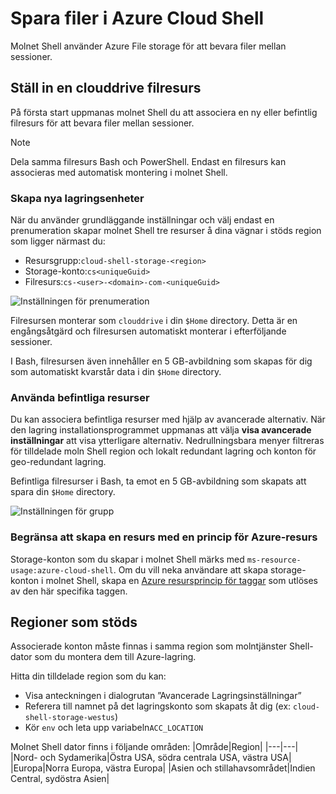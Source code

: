 # <a name="persist-files-in-azure-cloud-shell"></a>Spara filer i Azure Cloud Shell
Molnet Shell använder Azure File storage för att bevara filer mellan sessioner.

## <a name="set-up-a-clouddrive-file-share"></a>Ställ in en clouddrive filresurs
På första start uppmanas molnet Shell du att associera en ny eller befintlig filresurs för att bevara filer mellan sessioner.

> [!NOTE]
> Dela samma filresurs Bash och PowerShell. Endast en filresurs kan associeras med automatisk montering i molnet Shell.

### <a name="create-new-storage"></a>Skapa nya lagringsenheter

När du använder grundläggande inställningar och välj endast en prenumeration skapar molnet Shell tre resurser å dina vägnar i stöds region som ligger närmast du:
* Resursgrupp:`cloud-shell-storage-<region>`
* Storage-konto:`cs<uniqueGuid>`
* Filresurs:`cs-<user>-<domain>-com-<uniqueGuid>`

![Inställningen för prenumeration](../articles/cloud-shell/media/persisting-shell-storage/basic-storage.png)

Filresursen monterar som `clouddrive` i din `$Home` directory. Detta är en engångsåtgärd och filresursen automatiskt monterar i efterföljande sessioner. 

I Bash, filresursen även innehåller en 5 GB-avbildning som skapas för dig som automatiskt kvarstår data i din `$Home` directory. 

### <a name="use-existing-resources"></a>Använda befintliga resurser

Du kan associera befintliga resurser med hjälp av avancerade alternativ. När den lagring installationsprogrammet uppmanas att välja **visa avancerade inställningar** att visa ytterligare alternativ. Nedrullningsbara menyer filtreras för tilldelade moln Shell region och lokalt redundant lagring och konton för geo-redundant lagring.

Befintliga filresurser i Bash, ta emot en 5 GB-avbildning som skapats att spara din `$Home` directory.

![Inställningen för grupp](../articles/cloud-shell/media/persisting-shell-storage/advanced-storage.png)

### <a name="restrict-resource-creation-with-an-azure-resource-policy"></a>Begränsa att skapa en resurs med en princip för Azure-resurs
Storage-konton som du skapar i molnet Shell märks med `ms-resource-usage:azure-cloud-shell`. Om du vill neka användare att skapa storage-konton i molnet Shell, skapa en [Azure resursprincip för taggar](../articles/azure-policy/json-samples.md) som utlöses av den här specifika taggen.

## <a name="supported-storage-regions"></a>Regioner som stöds
Associerade konton måste finnas i samma region som molntjänster Shell-dator som du montera dem till Azure-lagring.

Hitta din tilldelade region som du kan:
* Visa anteckningen i dialogrutan ”Avancerade Lagringsinställningar”
* Referera till namnet på det lagringskonto som skapats åt dig (ex: `cloud-shell-storage-westus`)
* Kör `env` och leta upp variabeln`ACC_LOCATION`

Molnet Shell dator finns i följande områden:
|Område|Region|
|---|---|
|Nord- och Sydamerika|Östra USA, södra centrala USA, västra USA|
|Europa|Norra Europa, västra Europa|
|Asien och stillahavsområdet|Indien Central, sydöstra Asien|

